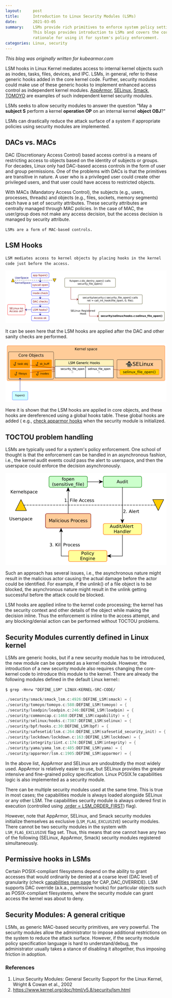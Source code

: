 ```yaml
---
layout:     post
title:      Introduction to Linux Security Modules (LSMs)
date:       2021-03-05
summary:    LSMs provide rich primitives to enforce system policy settings.
            This blogs provides introduction to LSMs and covers the core
            rationale for using it for system's policy enforcement.
categories: Linux, security
---
```


_This blog was originally written for kubearmor.com_

LSM hooks in Linux Kernel mediates access to internal kernel objects such as
inodes, tasks, files, devices, and IPC. LSMs, in general, refer to these generic
hooks added in the core kernel code. Further, security modules could make use
of these generic hooks to implement enhanced access control as independent
kernel modules. [AppArmor][AA], [SELinux][SEL], [Smack][SMACK], [TOMOYO][TOM]
are examples of such independent kernel security modules.

LSMs seeks to allow security modules to answer the question "May a **subject S**
perform a kernel **operation OP** on an internal kernel **object OBJ**?"

LSMs can drastically reduce the attack surface of a system if appropriate
policies using security modules are implemented.

## DACs vs. MACs

DAC (Discretionary Access Control) based access control is a means of
restricting access to objects based on the identity of subjects or groups. For
decades, Linux only had DAC-based access controls in the form of user and group
permissions. One of the problems with DACs is that the primitives are
transitive in nature. A user who is a privileged user could create other
privileged users, and that user could have access to restricted objects.

With MACs (Mandatory Access Control), the subjects (e.g., users, processes,
threads) and objects (e.g., files, sockets, memory segments) each have a set of
security attributes. These security attributes are centrally managed through
MAC policies. In the case of MAC, the user/group does not make any access decision,
but the access decision is managed by security attribute.

`LSMs are a form of MAC-based controls.`

## LSM Hooks

`LSM mediates access to kernel objects by placing hooks in the kernel code just
before the access.`

![Alt Test](/images/lsms/lsmhook.png)

It can be seen here that the LSM hooks are applied after the DAC and other sanity checks are performed.

![Alt Test](/images/lsms/LSM-SElinux.png)

Here it is shown that the LSM hooks are applied in core objects, and these hooks
are dereferenced using a global hooks table. These global hooks are added (
e.g., [check apparmor
hooks](https://github.com/torvalds/linux/blob/7d6beb71da3cc033649d641e1e608713b8220290/security/apparmor/lsm.c#L1181)
when the security module is initialized.

## TOCTOU problem handling

LSMs are typically used for a system's policy enforcement. One school of thought
is that the enforcement can be handled in an asynchronous fashion, i.e., the kernel
audit events could pass the alert to userspace, and then the userspace could
enforce the decision asynchronously.

![Alt Test](/images/lsms/asyncproblem.png)

Such an approach has several issues, i.e., the asynchronous nature might result
in the malicious actor causing the actual damage before the actor could be
identified. For example, if the unlink() of a file object is to be blocked, the
asynchronous nature might result in the unlink getting successful before the attack
could be blocked.

LSM hooks are applied inline to the kernel code processing; the kernel has
the security context and other details of the object while making the decision
inline. Thus the enforcement is inline to the access attempt, and any
blocking/denial action can be performed without TOCTOU problems.

## Security Modules currently defined in Linux kernel

LSMs are generic hooks, but if a new security module has to be introduced, the
new module can be operated as a kernel module. However, the introduction of a
new security module also requires changing the core-kernel code to introduce
this module to the kernel. There are already the following modules defined in
the default Linux kernel::

`$ grep -Hnrw "DEFINE_LSM" LINUX-KERNEL-SRC-CODE/`

```c
./security/smack/smack_lsm.c:4926:DEFINE_LSM(smack) = {
./security/tomoyo/tomoyo.c:588:DEFINE_LSM(tomoyo) = {
./security/loadpin/loadpin.c:246:DEFINE_LSM(loadpin) = {
./security/commoncap.c:1468:DEFINE_LSM(capability) = {
./security/selinux/hooks.c:7387:DEFINE_LSM(selinux) = {
./security/bpf/hooks.c:30:DEFINE_LSM(bpf) = {
./security/safesetid/lsm.c:264:DEFINE_LSM(safesetid_security_init) = {
./security/lockdown/lockdown.c:163:DEFINE_LSM(lockdown) = {
./security/integrity/iint.c:174:DEFINE_LSM(integrity) = {
./security/yama/yama_lsm.c:485:DEFINE_LSM(yama) = {
./security/apparmor/lsm.c:1905:DEFINE_LSM(apparmor) = {
```

In the above list, AppArmor and SELinux are undoubtedly the most widely used.
AppArmor is relatively easier to use, but SELinux provides the greater intensive
and fine-grained policy specification.
Linux POSIX.1e capabilities logic is also implemented as a security module.

There can be multiple security modules used at the same time. This is true in
most cases; the capabilities module is always loaded alongside SELinux or
any other LSM. The capabilities security module is always ordered first in
execution (controlled using [.order =
LSM_ORDER_FIRST](https://github.com/torvalds/linux/blob/7d6beb71da3cc033649d641e1e608713b8220290/security/commoncap.c#L1470))
flag).

However, note that AppArmor, SELinux, and Smack security modules initialize
themselves as exclusive (`LSM_FLAG_EXCLUSIVE`) security modules. There cannot
be two security modules in the system with `LSM_FLAG_EXCLUSIVE` flag set. Thus,
this means that one cannot have any two of the following (SELinux, AppArmor,
Smack) security modules registered simultaneously.

## Permissive hooks in LSMs

Certain POSIX-compliant filesystems depend on the ability to grant accesses that
would ordinarily be denied at a coarse level (DAC level) of granularity (check
[capabilities man page](https://man7.org/linux/man-pages/man7/capabilities.7.html) for
CAP_DAC_OVERRIDE). LSM supports DAC override (a.k.a., permissive hooks) for particular
objects such as POSIX-compliant filesystems, where the security module can
grant access the kernel was about to deny.

## Security Modules: A general critique

LSMs, as generic MAC-based security primitives, are very powerful. The security
modules allow the administrator to impose additional restrictions on the
system to reduce the attack surface. However, if the security module policy
specification language is hard to understand/debug, the administrator usually takes
a stance of disabling it altogether, thus imposing friction in adoption.

### References
1. Linux Security Modules: General Security Support for the Linux Kernel, Wright & Cowan et al., 2002
2. https://www.kernel.org/doc/html/v5.8/security/lsm.html

[AA]: https://en.wikipedia.org/wiki/AppArmor
[SEL]: https://en.wikipedia.org/wiki/SELinux
[TOM]: https://en.wikipedia.org/wiki/TOMOYO_Linux
[SMACK]: https://en.wikipedia.org/wiki/Smack_(Linux_security_module)
